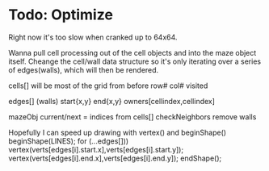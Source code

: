 # Todo: Optimize
  Right now it's too slow when cranked up to 64x64.
  
  Wanna pull cell processing out of the cell objects and into the maze object itself.  Cheange the cell/wall data structure so it's only iterating over a series of edges(walls), which will then be rendered.
  
  cells[] will be most of the grid from before
    row#
    col#
    visited
  
  edges[] (walls)
    start{x,y}
    end{x,y}
    owners[cellindex,cellindex]
    
  mazeObj
    current/next = indices from cells[]
    checkNeighbors
    remove walls

Hopefully I can speed up drawing with vertex() and beginShape()
  beginShape(LINES);
    for (...edges[]))
    vertex(verts[edges[i].start.x],verts[edges[i].start.y]);
    vertex(verts[edges[i].end.x],verts[edges[i].end.y]);
  endShape();
